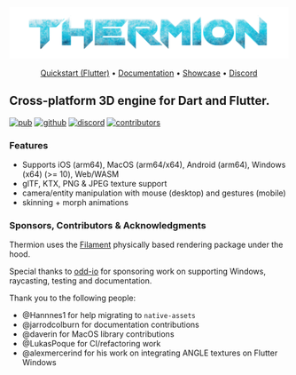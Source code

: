 ![Thermion Logo](docs/logo.png)

<p align="center">
  <a href="https://docs.page/nmfisher/flutter_filament/quickstart">Quickstart (Flutter)</a> •
  <a href="https://docs.page/nmfisher/flutter_filament">Documentation</a> •
  <a href="https://github.com/nmfisher/flutter_filament/docs/examples/">Showcase</a> •
  <a href="https://discord.gg/h2VdDK3EAQ">Discord</a>
</p>

## Cross-platform 3D engine for Dart and Flutter.

<a href="https://pub.dev/packages/thermion"><img src="https://img.shields.io/pub/v/thermion?label=pub.dev&labelColor=333940&logo=dart&color=00589B" alt="pub"></a>
<a href="https://github.com/nmfisher/flutter_filament"><img src="https://img.shields.io/github/stars/nmfisher/flutter_filament?style=flat&label=stars&labelColor=333940&color=8957e5&logo=github" alt="github"></a>
<a href="https://discord.gg/h2VdDK3EAQ"><img src="https://img.shields.io/discord/993167615587520602?logo=discord&logoColor=fff&labelColor=333940" alt="discord"></a>
<a href="https://github.com/nmfisher/flutter_filament"><img src="https://img.shields.io/github/contributors/nmfisher/flutter_filament?logo=github&labelColor=333940" alt="contributors"></a>

### Features

- Supports iOS (arm64), MacOS (arm64/x64), Android (arm64), Windows (x64) (>= 10), Web/WASM 
- glTF, KTX, PNG & JPEG texture support
- camera/entity manipulation with mouse (desktop) and gestures (mobile)
- skinning + morph animations

### Sponsors, Contributors & Acknowledgments

Thermion uses the [Filament](https://github.com/google/filament) physically based rendering package under the hood.

Special thanks to [odd-io](https://github.com/odd-io/) for sponsoring work on supporting Windows, raycasting, testing and documentation.

Thank you to the following people:

- @Hannnes1 for help migrating to `native-assets`
- @jarrodcolburn for documentation contributions
- @daverin for MacOS library contributions
- @LukasPoque for CI/refactoring work
- @alexmercerind for his work on integrating ANGLE textures on Flutter Windows


